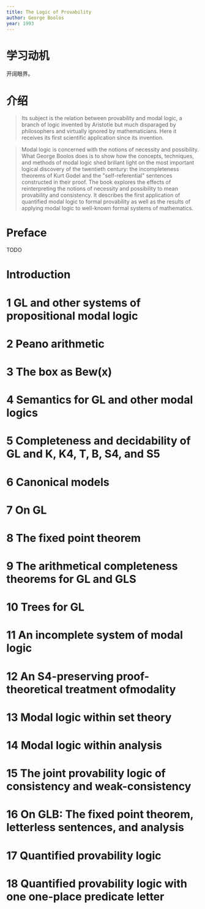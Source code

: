 ```yaml
---
title: The Logic of Provability
author: George Boolos
year: 1993
---
```


# 学习动机

开阔眼界。

# 介绍

> Its subject is the relation between provability and modal logic, a
> branch of logic invented by Aristotle but much disparaged by
> philosophers and virtually ignored by mathematicians.  Here it
> receives its first scientific application since its invention.

> Modal logic is concerned with the notions of necessity and
> possibility. What George Boolos does is to show how the concepts,
> techniques, and methods of modal logic shed brillant light on the
> most important logical discovery of the twentieth century: the
> incompleteness theorems of Kurt Godel and the "self-referential"
> sentences constructed in their proof. The book explores the effects
> of reinterpreting the notions of necessity and possibility to mean
> provability and consistency. It describes the first application of
> quantified modal logic to formal provability as well as the results
> of applying modal logic to well-known formal systems of mathematics.

# Preface

TODO

# Introduction
# 1 GL and other systems of propositional modal logic
# 2 Peano arithmetic
# 3 The box as Bew(x)
# 4 Semantics for GL and other modal logics
# 5 Completeness and decidability of GL and K, K4, T, B, S4, and S5
# 6 Canonical models
# 7 On GL
# 8 The fixed point theorem
# 9 The arithmetical completeness theorems for GL and GLS
# 10 Trees for GL
# 11 An incomplete system of modal logic
# 12 An S4-preserving proof-theoretical treatment ofmodality
# 13 Modal logic within set theory
# 14 Modal logic within analysis
# 15 The joint provability logic of consistency and weak-consistency
# 16 On GLB: The fixed point theorem, letterless sentences, and analysis
# 17 Quantified provability logic
# 18 Quantified provability logic with one one-place predicate letter
